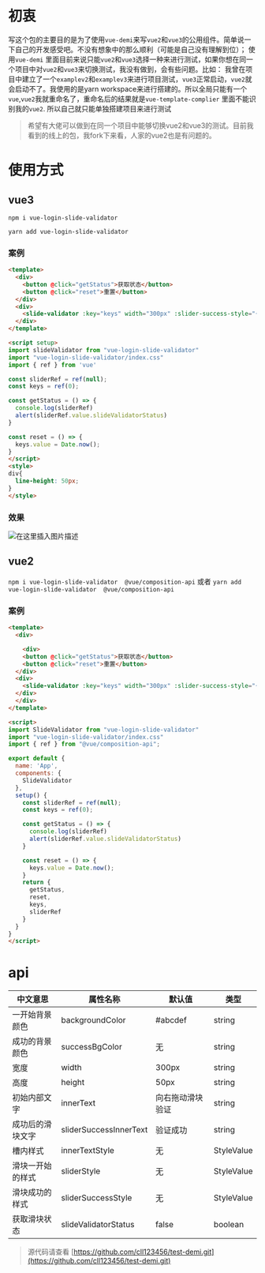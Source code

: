 # 初衷

写这个包的主要目的是为了使用`vue-demi`来写`vue2`和`vue3`的公用组件。简单说一下自己的开发感受吧。不没有想象中的那么顺利（可能是自己没有理解到位）； 使用`vue-demi` 里面目前来说只能`vue2`和`vue3`选择一种来进行测试，如果你想在同一个项目中对`vue2`和`vue3`来切换测试，我没有做到，会有些问题。比如： 我曾在项目中建立了一个`examplev2`和`examplev3`来进行项目测试，`vue3`正常启动，`vue2`就会启动不了。我使用的是yarn workspace来进行搭建的。所以全局只能有一个`vue`,`vue2`我就重命名了，重命名后的结果就是`vue-template-complier` 里面不能识别我的`vue2`. 所以自己就只能单独搭建项目来进行测试

> 希望有大佬可以做到在同一个项目中能够切换vue2和vue3的测试。目前我看到的线上的包，我fork下来看，人家的vue2也是有问题的。


# 使用方式

## vue3 
`npm i vue-login-slide-validator`

`yarn add vue-login-slide-validator`

### 案例
```html
<template>
  <div>
    <button @click="getStatus">获取状态</button>
    <button @click="reset">重置</button>
  </div>
  <div>
    <slide-validator :key="keys" width="300px" :slider-success-style="{backgroundColor: 'lightgreen'}" :success-bg-color="'#ccc'" ref="sliderRef"></slide-validator>
  </div>
</template>

<script setup>
import slideValidator from "vue-login-slide-validator"
import "vue-login-slide-validator/index.css"
import { ref } from 'vue'

const sliderRef = ref(null);
const keys = ref(0);

const getStatus = () => {
  console.log(sliderRef)
  alert(sliderRef.value.slideValidatorStatus)
}

const reset = () => {
  keys.value = Date.now();
}
</script>
<style>
div{
  line-height: 50px;
}
</style>
```

### 效果
![在这里插入图片描述](https://img-blog.csdnimg.cn/b844f580f258406687dc739104510b6a.gif#pic_center)


## vue2
`npm i vue-login-slide-validator  @vue/composition-api`
或者
`yarn add vue-login-slide-validator  @vue/composition-api`

### 案例
```html
<template>
  <div>

    <div>
    <button @click="getStatus">获取状态</button>
    <button @click="reset">重置</button>
  </div>
  <div>
    <slide-validator :key="keys" width="300px" :slider-success-style="{backgroundColor: 'lightgreen'}" :success-bg-color="'#ccc'" ref="sliderRef"></slide-validator>
  </div>
  </div>
</template>

<script>
import SlideValidator from "vue-login-slide-validator"
import "vue-login-slide-validator/index.css"
import { ref } from "@vue/composition-api";

export default {
  name: 'App',
  components: {
    SlideValidator
  },
  setup() {
    const sliderRef = ref(null);
    const keys = ref(0);

    const getStatus = () => {
      console.log(sliderRef)
      alert(sliderRef.value.slideValidatorStatus)
    }

    const reset = () => {
      keys.value = Date.now();
    }
    return {
      getStatus,
      reset,
      keys,
      sliderRef
    }
  }
}
</script>

```

#   api


|中文意思| 属性名称 | 默认值  | 类型|
|--|--|--|--|
|一开始背景颜色| backgroundColor | #abcdef  | string |
|成功的背景颜色| successBgColor| 无  | string |
|宽度| width| 300px  | string |
|高度| height| 50px| string |
|初始内部文字| innerText|  向右拖动滑块验证 | string |
|成功后的滑块文字| sliderSuccessInnerText| 验证成功  | string |
|槽内样式| innerTextStyle| 无  | StyleValue|
|滑块一开始的样式| sliderStyle| 无| StyleValue|
|滑块成功的样式| sliderSuccessStyle| 无  | StyleValue |
|获取滑块状态| slideValidatorStatus| false  | boolean|


>  源代码请查看 [https://github.com/cll123456/test-demi.git](https://github.com/cll123456/test-demi.git)